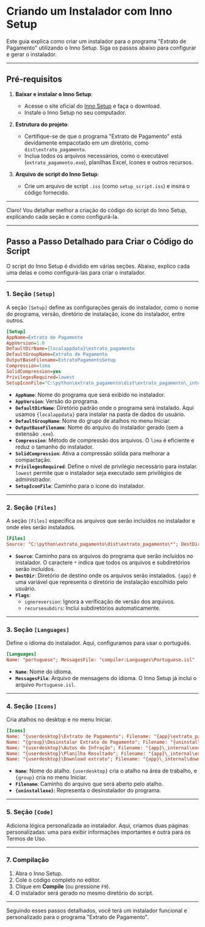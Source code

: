 # Criando um Instalador com Inno Setup

Este guia explica como criar um instalador para o programa "Extrato de Pagamento" utilizando o Inno Setup. Siga os passos abaixo para configurar e gerar o instalador.

---

## Pré-requisitos

1. **Baixar e instalar o Inno Setup**:
   - Acesse o site oficial do [Inno Setup](https://jrsoftware.org/isinfo.php) e faça o download.
   - Instale o Inno Setup no seu computador.

2. **Estrutura do projeto**:
   - Certifique-se de que o programa "Extrato de Pagamento" está devidamente empacotado em um diretório, como `dist\extrato_pagamento`.
   - Inclua todos os arquivos necessários, como o executável (`extrato_pagamento.exe`), planilhas Excel, ícones e outros recursos.

3. **Arquivo de script do Inno Setup**:
   - Crie um arquivo de script `.iss` (como `setup_script.iss`) e insira o código fornecido.

---

Claro! Vou detalhar melhor a criação do código do script do Inno Setup, explicando cada seção e como configurá-la.

---

## **Passo a Passo Detalhado para Criar o Código do Script**

O script do Inno Setup é dividido em várias seções. Abaixo, explico cada uma delas e como configurá-las para criar o instalador.

---

### **1. Seção `[Setup]`**

A seção `[Setup]` define as configurações gerais do instalador, como o nome do programa, versão, diretório de instalação, ícone do instalador, entre outros.

```ini
[Setup]
AppName=Extrato de Pagamento
AppVersion=1.0
DefaultDirName={localappdata}\extrato_pagamento
DefaultGroupName=Extrato de Pagamento
OutputBaseFilename=ExtratoPagamentoSetup
Compression=lzma
SolidCompression=yes
PrivilegesRequired=lowest
SetupIconFile="C:\python\extrato_pagamento\dist\extrato_pagamento\_internal\sifama.ico"
```

- **`AppName`**: Nome do programa que será exibido no instalador.
- **`AppVersion`**: Versão do programa.
- **`DefaultDirName`**: Diretório padrão onde o programa será instalado. Aqui usamos `{localappdata}` para instalar na pasta de dados do usuário.
- **`DefaultGroupName`**: Nome do grupo de atalhos no menu Iniciar.
- **`OutputBaseFilename`**: Nome do arquivo do instalador gerado (sem a extensão `.exe`).
- **`Compression`**: Método de compressão dos arquivos. O `lzma` é eficiente e reduz o tamanho do instalador.
- **`SolidCompression`**: Ativa a compressão sólida para melhorar a compactação.
- **`PrivilegesRequired`**: Define o nível de privilégio necessário para instalar. `lowest` permite que o instalador seja executado sem privilégios de administrador.
- **`SetupIconFile`**: Caminho para o ícone do instalador.

---

### **2. Seção `[Files]`**

A seção `[Files]` especifica os arquivos que serão incluídos no instalador e onde eles serão instalados.

```ini
[Files]
Source: "C:\python\extrato_pagamento\dist\extrato_pagamento\*"; DestDir: "{app}"; Flags: ignoreversion recursesubdirs
```

- **`Source`**: Caminho para os arquivos do programa que serão incluídos no instalador. O caractere `*` indica que todos os arquivos e subdiretórios serão incluídos.
- **`DestDir`**: Diretório de destino onde os arquivos serão instalados. `{app}` é uma variável que representa o diretório de instalação escolhido pelo usuário.
- **`Flags`**:
  - `ignoreversion`: Ignora a verificação de versão dos arquivos.
  - `recursesubdirs`: Inclui subdiretórios automaticamente.

---

### **3. Seção `[Languages]`**

Define o idioma do instalador. Aqui, configuramos para usar o português.

```ini
[Languages]
Name: "portuguese"; MessagesFile: "compiler:Languages\Portuguese.isl"
```

- **`Name`**: Nome do idioma.
- **`MessagesFile`**: Arquivo de mensagens do idioma. O Inno Setup já inclui o arquivo `Portuguese.isl`.

---

### **4. Seção `[Icons]`**

Cria atalhos no desktop e no menu Iniciar.

```ini
[Icons]
Name: "{userdesktop}\Extrato de Pagamento"; Filename: "{app}\extrato_pagamento.exe"
Name: "{group}\Desinstalar Extrato de Pagamento"; Filename: "{uninstallexe}"
Name: "{userdesktop}\Autos de Infração"; Filename: "{app}\_internal\excel\Autos de Infração.xlsx"
Name: "{userdesktop}\Planilha Resultado"; Filename: "{app}\_internal\excel\Planilha Resultado.xlsx"
Name: "{userdesktop}\Download extrato"; Filename: "{app}\_internal\download_extrato"
```

- **`Name`**: Nome do atalho. `{userdesktop}` cria o atalho na área de trabalho, e `{group}` cria no menu Iniciar.
- **`Filename`**: Caminho do arquivo que será aberto pelo atalho.
- **`{uninstallexe}`**: Representa o desinstalador do programa.

---

### **5. Seção `[Code]`**

Adiciona lógica personalizada ao instalador. Aqui, criamos duas páginas personalizadas: uma para exibir informações importantes e outra para os Termos de Uso.

---

### **7. Compilação**

1. Abra o Inno Setup.
2. Cole o código completo no editor.
3. Clique em **Compile** (ou pressione `F9`).
4. O instalador será gerado no mesmo diretório do script.

---

Seguindo esses passos detalhados, você terá um instalador funcional e personalizado para o programa "Extrato de Pagamento".
